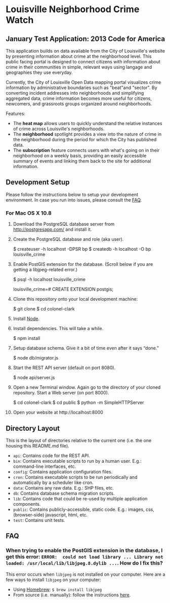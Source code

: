 # Louisville Neighborhood Crime Watch
## January Test Application: 2013 Code for America 


This application builds on data available from the City of Louisville's website by presenting information about crime at the neighborhood level. This public facing portal is designed to connect citizens with information about crime in their communities in simple, relevant ways using langage and geographies they use everyday.

Currently, the City of Louisville Open Data mapping portal visualizes crime information by administrative boundaries such as "beat"and "sector". By converting incident addresses into neighborhoods and simplifying aggregated data, crime information becomes more useful for citizens, newcomers, and grassroots groups organized around neighborhoods. 

Features:
* The **heat map** allows users to quickly understand the relative instances of crime across Louisville's neighborhoods. 
* The **neighborhood** spotlight provides a view into the nature of crime in the neighborhood during the period for which the City has published data. 
* The **subscription** feature connects users with what's going on in their neighborhood on a weekly basis, providing an easily accessible summary of events and linking them back to the site for additional information. 


## Development Setup

Please follow the instructions below to setup your development environment. In case you run into issues, please consult the [FAQ](#faq).

### For Mac OS X 10.8

1) Download the PostgreSQL database server from http://postgresapp.com/ and install it.

2) Create the PostgreSQL database and role (aka user).

    $ createuser -h localhost -DPSR bp
    $ createdb -h localhost -O bp louisville_crime

3) Enable PostGIS extension for the database. (Scroll below if you are getting a libjpeg-related error.)

    $ psql -h localhost louisville_crime

    louisville_crime=# CREATE EXTENSION postgis;

4) Clone this repository onto your local development machine:

    $ git clone <REPLACE THIS WITH REPO CLONE LOCATION>
    $ cd colonel-clark

5) Install [Node](http://nodejs.org/#download).

6) Install dependencies. This will take a while.

    $ npm install

7) Setup database schema. Give it a bit of time even after it says “done.”

    $ node db/migrator.js

8) Start the REST API server (default on port 8080).

    $ node api/server.js

9) Open a new Terminal window. Again go to the directory of your cloned repository. Start a Web server (on port 8000).

    $ cd colonel-clark
    $ cd public
    $ python -m SimpleHTTPServer

10) Open your website at http://localhost:8000

## Directory Layout

This is the layout of directories relative to the current one (i.e. the one housing this README.md file).
* `api`: Contains code for the REST API.
* `bin`: Contains executable scripts to run by a human user. E.g.: command-line interfaces, etc.
* `config`: Contains application configuration files.
* `cron`: Contains executable scripts to be run periodically and automatically by a scheduler like cron.
* `data`: Contains any raw data. E.g.: SHP files, etc.
* `db`: Contains database schema migration scripts.
* `lib`: Contains code that could be re-used by multiple application components. 
* `public`: Contains publicly-accessible, static code. E.g.: images, css, (browser-side) javascript, html, etc.
* `test`: Contains unit tests.

## FAQ

### When trying to enable the PostGIS extension in the database, I get this error: `ERROR:  could not load library ... Library not loaded: /usr/local/lib/libjpeg.8.dylib ...`. How do I fix this?
This error occurs when `libjpeg` is not installed on your computer. Here are a few ways to install `libjpeg` on your computer:
* Using [Homebrew](http://mxcl.github.com/homebrew/): `$ brew install libjpeg`
* From source (i.e. manually): follow the instructions [here](http://arcoleo.org/dsawiki/Wiki.jsp?page=How%20to%20Install%20Libjpeg%20on%20Mac#section-How+to+Install+Libjpeg+on+Mac-Manual).

